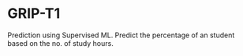 # GRIP-T1
Prediction using Supervised ML. Predict the percentage of an student based on the no. of study hours.
